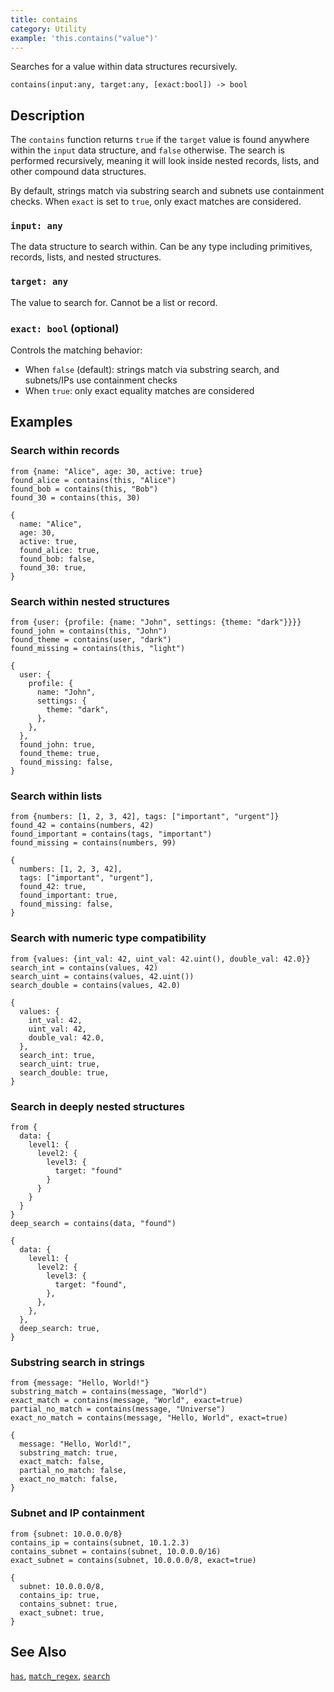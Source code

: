 ```yaml
---
title: contains
category: Utility
example: 'this.contains("value")'
---
```


Searches for a value within data structures recursively.

```tql
contains(input:any, target:any, [exact:bool]) -> bool
```

## Description

The `contains` function returns `true` if the `target` value is found anywhere within the `input` data structure, and `false` otherwise. The search is performed recursively, meaning it will look inside nested records, lists, and other compound data structures.

By default, strings match via substring search and subnets use containment checks. When `exact` is set to `true`, only exact matches are considered.

### `input: any`

The data structure to search within. Can be any type including primitives, records, lists, and nested structures.

### `target: any`

The value to search for. Cannot be a list or record.

### `exact: bool` (optional)

Controls the matching behavior:
- When `false` (default): strings match via substring search, and subnets/IPs use containment checks
- When `true`: only exact equality matches are considered

## Examples

### Search within records

```tql
from {name: "Alice", age: 30, active: true}
found_alice = contains(this, "Alice")
found_bob = contains(this, "Bob")
found_30 = contains(this, 30)
```

```tql
{
  name: "Alice",
  age: 30,
  active: true,
  found_alice: true,
  found_bob: false,
  found_30: true,
}
```

### Search within nested structures

```tql
from {user: {profile: {name: "John", settings: {theme: "dark"}}}}
found_john = contains(this, "John")
found_theme = contains(user, "dark")
found_missing = contains(this, "light")
```

```tql
{
  user: {
    profile: {
      name: "John",
      settings: {
        theme: "dark",
      },
    },
  },
  found_john: true,
  found_theme: true,
  found_missing: false,
}
```

### Search within lists

```tql
from {numbers: [1, 2, 3, 42], tags: ["important", "urgent"]}
found_42 = contains(numbers, 42)
found_important = contains(tags, "important")
found_missing = contains(numbers, 99)
```

```tql
{
  numbers: [1, 2, 3, 42],
  tags: ["important", "urgent"],
  found_42: true,
  found_important: true,
  found_missing: false,
}
```

### Search with numeric type compatibility

```tql
from {values: {int_val: 42, uint_val: 42.uint(), double_val: 42.0}}
search_int = contains(values, 42)
search_uint = contains(values, 42.uint())
search_double = contains(values, 42.0)
```

```tql
{
  values: {
    int_val: 42,
    uint_val: 42,
    double_val: 42.0,
  },
  search_int: true,
  search_uint: true,
  search_double: true,
}
```

### Search in deeply nested structures

```tql
from {
  data: {
    level1: {
      level2: {
        level3: {
          target: "found"
        }
      }
    }
  }
}
deep_search = contains(data, "found")
```

```tql
{
  data: {
    level1: {
      level2: {
        level3: {
          target: "found",
        },
      },
    },
  },
  deep_search: true,
}
```

### Substring search in strings

```tql
from {message: "Hello, World!"}
substring_match = contains(message, "World")
exact_match = contains(message, "World", exact=true)
partial_no_match = contains(message, "Universe")
exact_no_match = contains(message, "Hello, World", exact=true)
```

```tql
{
  message: "Hello, World!",
  substring_match: true,
  exact_match: false,
  partial_no_match: false,
  exact_no_match: false,
}
```

### Subnet and IP containment

```tql
from {subnet: 10.0.0.0/8}
contains_ip = contains(subnet, 10.1.2.3)
contains_subnet = contains(subnet, 10.0.0.0/16)
exact_subnet = contains(subnet, 10.0.0.0/8, exact=true)
```

```tql
{
  subnet: 10.0.0.0/8,
  contains_ip: true,
  contains_subnet: true,
  exact_subnet: true,
}
```

## See Also

[`has`](/reference/functions/has),
[`match_regex`](/reference/functions/match_regex),
[`search`](/reference/functions/search)
